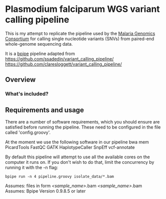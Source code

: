 # Plasmodium falciparum WGS variant calling pipeline
This is my attempt to replicate the pipeline used by the [Malaria Genomics Consortium](https://www.malariagen.net/projects/parasite/pf)
for calling single nucleotide variants (SNVs) from paired-end whole-genome sequencing data.

It is a [bpipe](http://docs.bpipe.org/Overview/Introduction/) pipeline adapted from
https://github.com/ssadedin/variant_calling_pipeline/
https://github.com/claresloggett/variant_calling_pipeline/

## Overview

### What's included?


## Requirements and usage
There are a number of software requirements, which you should ensure are 
satisfied before running the pipeline. These need to be configured 
in the file called 'config.groovy'.

At the moment we use the following software in our pipeline
bwa mem
PicardTools
FastQC
GATK HaplotypeCaller
SnpEff
vcf-annotate

By default this pipeline will attempt to use all the available cores
on the computer it runs on. If you don't wish to do that, limit the 
concurrency by running it with the -n flag:

    bpipe run -n 4 pipeline.groovy isolate_data/*.bam
 
Assumes: files in form  *<sample_name>*.bam *<sample_name>*.bam
Assumes: Bpipe Version 0.9.8.5 or later



